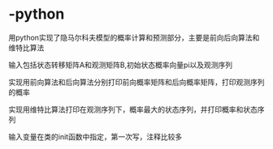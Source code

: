 # -python
用python实现了隐马尔科夫模型的概率计算和预测部分，主要是前向后向算法和维特比算法

输入包括状态转移矩阵A和观测矩阵B,初始状态概率向量pi以及观测序列

实现用前向算法和后向算法分别打印前向概率矩阵和后向概率矩阵，打印观测序列的概率

实现用维特比算法打印在观测序列下，概率最大的状态序列，并打印概率和状态序列

输入变量在类的init函数中指定，第一次写，注释比较多
